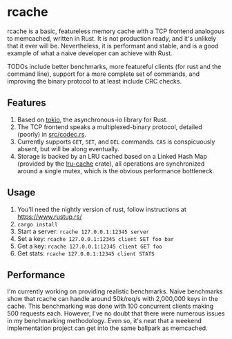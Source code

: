 # rcache

rcache is a basic, featureless memory cache with a TCP frontend analogous to memcached, written in Rust. It is not 
production ready, and it's unlikely that it ever will be. Nevertheless, it is performant and stable, and is a good example 
of what a naive developer can achieve with Rust. 

TODOs include better benchmarks, more featureful clients (for rust and the command line), support for a more complete set of commands, and improving the binary protocol to at least include CRC checks.

## Features

1) Based on [tokio](https://tokio.rs), the asynchronous-io library for Rust.
2) The TCP frontend speaks a multiplexed-binary protocol, detailed (poorly) in [src/codec.rs](src/codec.rs).
3) Currently supports `GET`, `SET`, and `DEL` commands. `CAS` is conspicuously absent, but will be along eventually.
4) Storage is backed by an LRU cached based on a Linked Hash Map (provided by the [lru-cache](https://crates.io/crates/lru-cache) crate), 
all operations are synchronized around a single mutex, which is the obvious performance bottleneck.

## Usage

1) You'll need the nightly version of rust, follow instructions at https://www.rustup.rs/
2) `cargo install`
3) Start a server: `rcache 127.0.0.1:12345 server`
4) Set a key: `rcache 127.0.0.1:12345 client SET foo bar`
5) Get a key: `rcache 127.0.0.1:12345 client GET foo`
6) Get stats: `rcache 127.0.0.1:12345 client STATS`

## Performance

I'm currently working on providing realistic benchmarks. Naive benchmarks show that rcache can handle around 50k/req/s with 
2,000,000 keys in the cache. This benchmarking was done with 100 concurrent clients making 500 requests each. However, I've no doubt that
there were numerous issues in my benchmarking methodology. Even so, it's neat that a weekend implementation project
can get into the same ballpark as memcached.
